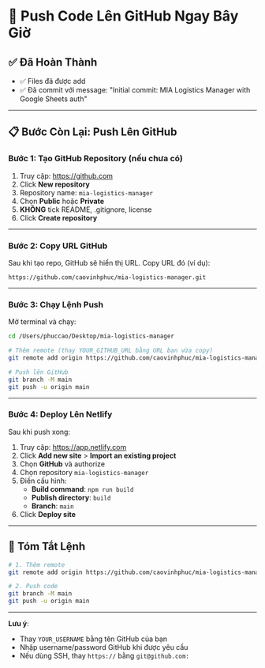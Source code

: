 # 🚀 Push Code Lên GitHub Ngay Bây Giờ

## ✅ Đã Hoàn Thành

- ✅ Files đã được add
- ✅ Đã commit với message: "Initial commit: MIA Logistics Manager with Google Sheets auth"

---

## 📋 Bước Còn Lại: Push Lên GitHub

### Bước 1: Tạo GitHub Repository (nếu chưa có)

1. Truy cập: https://github.com
2. Click **New repository**
3. Repository name: `mia-logistics-manager`
4. Chọn **Public** hoặc **Private**
5. **KHÔNG** tick README, .gitignore, license
6. Click **Create repository**

---

### Bước 2: Copy URL GitHub

Sau khi tạo repo, GitHub sẽ hiển thị URL. Copy URL đó (ví dụ):
```
https://github.com/caovinhphuc/mia-logistics-manager.git
```

---

### Bước 3: Chạy Lệnh Push

Mở terminal và chạy:

```bash
cd /Users/phuccao/Desktop/mia-logistics-manager

# Thêm remote (thay YOUR_GITHUB_URL bằng URL bạn vừa copy)
git remote add origin https://github.com/caovinhphuc/mia-logistics-manager.git

# Push lên GitHub
git branch -M main
git push -u origin main
```

---

### Bước 4: Deploy Lên Netlify

Sau khi push xong:

1. Truy cập: https://app.netlify.com
2. Click **Add new site** > **Import an existing project**
3. Chọn **GitHub** và authorize
4. Chọn repository `mia-logistics-manager`
5. Điền cấu hình:
   - **Build command**: `npm run build`
   - **Publish directory**: `build`
   - **Branch**: `main`
6. Click **Deploy site**

---

## 🎯 Tóm Tắt Lệnh

```bash
# 1. Thêm remote
git remote add origin https://github.com/caovinhphuc/mia-logistics-manager.git

# 2. Push code
git branch -M main
git push -u origin main
```

---

**Lưu ý**:
- Thay `YOUR_USERNAME` bằng tên GitHub của bạn
- Nhập username/password GitHub khi được yêu cầu
- Nếu dùng SSH, thay `https://` bằng `git@github.com:`
